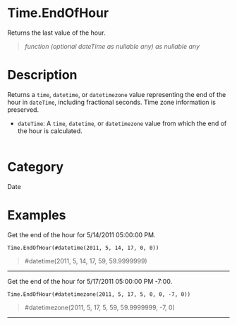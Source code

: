 ﻿# Time.EndOfHour
Returns the last value of the hour.
> _function (optional dateTime as nullable any) as nullable any_
# Description 
Returns a <code>time</code>, <code>datetime</code>, or <code>datetimezone</code> value representing the end of the hour in <code>dateTime</code>, including fractional seconds. Time zone information is preserved.
      <ul>
        <li><code>dateTime</code>: A <code>time</code>, <code>datetime</code>, or <code>datetimezone</code> value from which the end of the hour is calculated.</li>       
      </ul>
# Category 
Date
# Examples 
Get the end of the hour for 5/14/2011 05:00:00 PM.
```
Time.EndOfHour(#datetime(2011, 5, 14, 17, 0, 0))
```
> #datetime(2011, 5, 14, 17, 59, 59.9999999)
***
Get the end of the hour for 5/17/2011 05:00:00 PM -7:00.
```
Time.EndOfHour(#datetimezone(2011, 5, 17, 5, 0, 0, -7, 0))
```
> #datetimezone(2011, 5, 17, 5, 59, 59.9999999, -7, 0)
***
